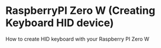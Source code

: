 # RaspberryPI Zero W (Creating Keyboard HID device)
How to create HID keyboard with your Raspberry PI Zero W
